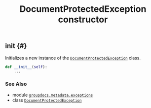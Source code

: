 ﻿---
title: DocumentProtectedException constructor
second_title: GroupDocs.Metadata for Python via .NET API References
description: 
type: docs
url: /python-net/groupdocs.metadata.exceptions/documentprotectedexception/__init__/
is_root: false
weight: 10
---

## __init__ {#}

Initializes a new instance of the [`DocumentProtectedException`](/metadata/python-net/groupdocs.metadata.exceptions/documentprotectedexception) class.



```python
def __init__(self):
    ...
```





### See Also
* module [`groupdocs.metadata.exceptions`](../../)
* class [`DocumentProtectedException`](/metadata/python-net/groupdocs.metadata.exceptions/documentprotectedexception)
